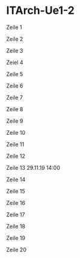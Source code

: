 # ITArch-Ue1-2
Zeile 1

Zeile 2 

Zeile 3

Zeiel 4

Zeile 5

Zeile 6

Zeile 7

Zeile 8

Zeile 9

Zeile 10

Zeile 11

Zeile 12

Zeile 13 29.11.19 14:00

Zeile 14

Zeile 15

Zeile 16

Zeile 17

Zeile 18

Zeile 19

Zeile 20

